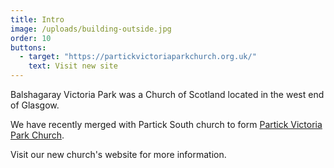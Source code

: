 ```yaml
---
title: Intro
image: /uploads/building-outside.jpg
order: 10
buttons:
  - target: "https://partickvictoriaparkchurch.org.uk/"
    text: Visit new site
---
```

Balshagaray Victoria Park was a Church of Scotland located in the west end of Glasgow.

We have recently merged with Partick South church to form [Partick Victoria Park Church](https://partickvictoriaparkchurch.org.uk/).

Visit our new church's website for more information.
